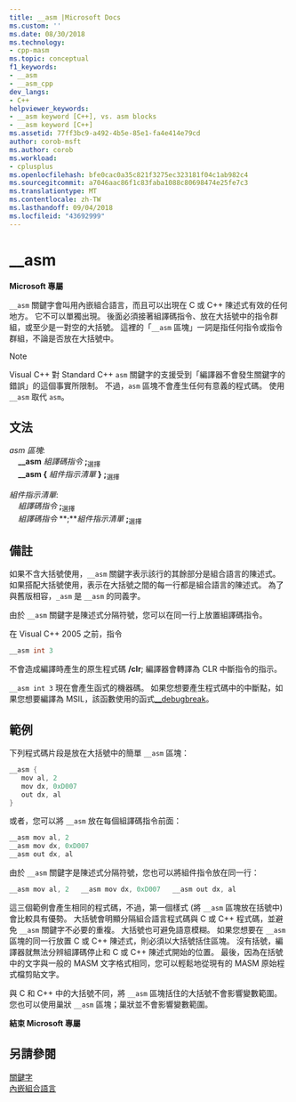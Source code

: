 ```yaml
---
title: __asm |Microsoft Docs
ms.custom: ''
ms.date: 08/30/2018
ms.technology:
- cpp-masm
ms.topic: conceptual
f1_keywords:
- __asm
- __asm_cpp
dev_langs:
- C++
helpviewer_keywords:
- __asm keyword [C++], vs. asm blocks
- __asm keyword [C++]
ms.assetid: 77ff3bc9-a492-4b5e-85e1-fa4e414e79cd
author: corob-msft
ms.author: corob
ms.workload:
- cplusplus
ms.openlocfilehash: bfe0cac0a35c821f3275ec323181f04c1ab982c4
ms.sourcegitcommit: a7046aac86f1c83faba1088c80698474e25fe7c3
ms.translationtype: MT
ms.contentlocale: zh-TW
ms.lasthandoff: 09/04/2018
ms.locfileid: "43692999"
---
```

# <a name="asm"></a>__asm

**Microsoft 專屬**

`__asm` 關鍵字會叫用內嵌組合語言，而且可以出現在 C 或 C++ 陳述式有效的任何地方。 它不可以單獨出現。 後面必須接著組譯碼指令、放在大括號中的指令群組，或至少是一對空的大括號。 這裡的「`__asm` 區塊」一詞是指任何指令或指令群組，不論是否放在大括號中。

> [!NOTE]
> Visual C++ 對 Standard C++ `asm` 關鍵字的支援受到「編譯器不會發生關鍵字的錯誤」的這個事實所限制。 不過，`asm` 區塊不會產生任何有意義的程式碼。 使用 `__asm` 取代 `asm`。

## <a name="grammar"></a>文法

*asm 區塊*:<br/>
&nbsp;&nbsp;&nbsp;&nbsp;**__asm** *組譯碼指令* **;**<sub>選擇</sub><br/>
&nbsp;&nbsp;&nbsp;&nbsp;**__asm {** *組件指示清單* **}** **;**<sub>選擇</sub>

*組件指示清單*:<br/>
&nbsp;&nbsp;&nbsp;&nbsp;*組譯碼指令* **;**<sub>選擇</sub><br/>
&nbsp;&nbsp;&nbsp;&nbsp;*組譯碼指令* **;***組件指示清單* **;**<sub>選擇</sub>

## <a name="remarks"></a>備註

如果不含大括號使用，`__asm` 關鍵字表示該行的其餘部分是組合語言的陳述式。 如果搭配大括號使用，表示在大括號之間的每一行都是組合語言的陳述式。 為了與舊版相容，`_asm` 是 `__asm` 的同義字。

由於 `__asm` 關鍵字是陳述式分隔符號，您可以在同一行上放置組譯碼指令。

在 Visual C++ 2005 之前，指令

```cpp
__asm int 3
```

不會造成編譯時產生的原生程式碼 **/clr**; 編譯器會轉譯為 CLR 中斷指令的指示。

`__asm int 3` 現在會產生函式的機器碼。 如果您想要產生程式碼中的中斷點，如果您想要編譯為 MSIL，該函數使用的函式[__debugbreak](../../intrinsics/debugbreak.md)。

## <a name="example"></a>範例

下列程式碼片段是放在大括號中的簡單 `__asm` 區塊：

```cpp
__asm {
   mov al, 2
   mov dx, 0xD007
   out dx, al
}
```

或者，您可以將 `__asm` 放在每個組譯碼指令前面：

```cpp
__asm mov al, 2
__asm mov dx, 0xD007
__asm out dx, al
```

由於 `__asm` 關鍵字是陳述式分隔符號，您也可以將組件指令放在同一行：

```cpp
__asm mov al, 2   __asm mov dx, 0xD007   __asm out dx, al
```

這三個範例會產生相同的程式碼，不過，第一個樣式 (將 `__asm` 區塊放在括號中) 會比較具有優勢。 大括號會明顯分隔組合語言程式碼與 C 或 C++ 程式碼，並避免 `__asm` 關鍵字不必要的重複。 大括號也可避免語意模糊。 如果您想要在 `__asm` 區塊的同一行放置 C 或 C++ 陳述式，則必須以大括號括住區塊。 沒有括號，編譯器就無法分辨組譯碼停止和 C 或 C++ 陳述式開始的位置。 最後，因為在括號中的文字與一般的 MASM 文字格式相同，您可以輕鬆地從現有的 MASM 原始程式檔剪貼文字。

與 C 和 C++ 中的大括號不同，將 `__asm` 區塊括住的大括號不會影響變數範圍。 您也可以使用巢狀 `__asm` 區塊；巢狀並不會影響變數範圍。

**結束 Microsoft 專屬**

## <a name="see-also"></a>另請參閱

[關鍵字](../../cpp/keywords-cpp.md)<br/>
[內嵌組合語言](../../assembler/inline/inline-assembler.md)<br/>